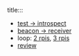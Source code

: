 title:::

- [test -> introspect](./test-introspect.md)
- [beacon -> receiver](./beacon-receiver.md)
- loop: [2 rpis](./loop-2.md), [3 rpis](./loop-3.md)
- [review](./review.md)